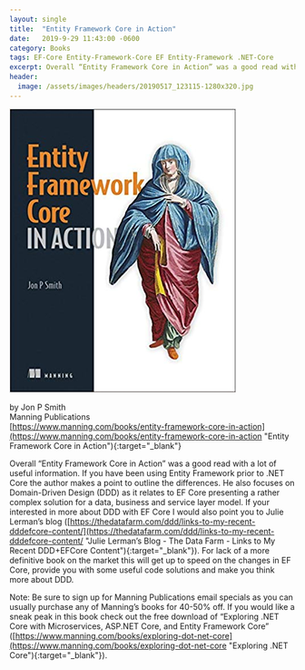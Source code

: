 ```yaml
---
layout: single
title:  "Entity Framework Core in Action"
date:   2019-9-29 11:43:00 -0600
category: Books
tags: EF-Core Entity-Framework-Core EF Entity-Framework .NET-Core
excerpt: Overall “Entity Framework Core in Action” was a good read with a lot of useful information.  If you have been using Entity Framework prior to .NET Core the author makes a point to outline the differences.  He also focuses on Domain-Driven Design (DDD) as it relates to EF Core presenting a rather complex solution for a data, business and service layer model.  If your interested in more about DDD with EF Core I would also point you to Julie Lerman’s blog.  For lack of a more definitive book on the market this will get up to speed on the changes in EF Core, provide you with some useful code solutions and make you think more about DDD.
header:
  image: /assets/images/headers/20190517_123115-1280x320.jpg
---
```


![Image](/assets/images/posts/Entity-Framework-Core-in-Action.jpg "Entity Framework Core in Action")

by Jon P Smith<br />Manning Publications<br />[https://www.manning.com/books/entity-framework-core-in-action](https://www.manning.com/books/entity-framework-core-in-action "Entity Framework Core in Action"){:target="_blank"}

Overall “Entity Framework Core in Action” was a good read with a lot of useful information.  If you have been using Entity Framework prior to .NET Core the author makes a point to outline the differences.  He also focuses on Domain-Driven Design (DDD) as it relates to EF Core presenting a rather complex solution for a data, business and service layer model.  If your interested in more about DDD with EF Core I would also point you to Julie Lerman’s blog ([https://thedatafarm.com/ddd/links-to-my-recent-dddefcore-content/](https://thedatafarm.com/ddd/links-to-my-recent-dddefcore-content/ "Julie Lerman’s Blog - The Data Farm - Links to My Recent DDD+EFCore Content"){:target="_blank"}).  For lack of a more definitive book on the market this will get up to speed on the changes in EF Core, provide you with some useful code solutions and make you think more about DDD.

Note: Be sure to sign up for Manning Publications email specials as you can usually purchase any of Manning’s books for 40-50% off.  If you would like a sneak peak in this book check out the free download of “Exploring .NET Core with Microservices, ASP.NET Core, and Entity Framework Core” ([https://www.manning.com/books/exploring-dot-net-core](https://www.manning.com/books/exploring-dot-net-core "Exploring .NET Core"){:target="_blank"}).